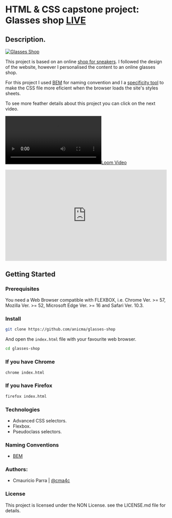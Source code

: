 # HTML & CSS capstone project: Glasses shop [LIVE](https://cma4c.github.io/glasses-shop/)

## Description.

[![Glasses Shop](https://github.com/cma4c/glasses-shop/blob/features/img/glasses-shop-index.png?raw=true)](https://cma4c.github.io/glasses-shop/)

This project is based on an online
[shop for sneakers](https://www.behance.net/gallery/80392909/AXEL-ARIGATO-Website).
I followed the design of the website, however I personalised the content to an 
online glasses shop.

For this project I used [BEM](http://getbem.com) for naming convention and I
a [specificity tool](https://jonassebastianohlsson.com/specificity-graph/)
to make the CSS file more eficient when the browser loads the site's styles
sheets.

To see more feather details about this project you can click on the next video.

[![Loom Video](https://cdn.loom.com/sessions/thumbnails/2597873271764794aad6e05206c22840-00001.mp4)](https://www.loom.com/embed/2597873271764794aad6e05206c22840)

<div style="position: relative; padding-bottom: 56.25%; height: 0;"><iframe src="https://www.loom.com/embed/2597873271764794aad6e05206c22840" frameborder="0" webkitallowfullscreen mozallowfullscreen allowfullscreen style="position: absolute; top: 0; left: 0; width: 100%; height: 100%;"></iframe></div>

## Getting Started

### Prerequisites

You need a Web Browser compatible with FLEXBOX, i.e. Chrome Ver. >= 57,
Mozilla Ver. >= 52, Microsoft Edge Ver. >= 16 and Safari Ver. 10.3.

### Install

```sh
git clone https://github.com/anicma/glasses-shop
```
And open the `index.html` file with your favourite web browser.

```sh
cd glasses-shop
```
### If you have Chrome

```sh
chrome index.html
```

### If you have Firefox

```sh
firefox index.html
```

### Technologies

 - Advanced CSS selectors.
 - Flexbox.
 - Pseudoclass selectors.

### Naming Conventions

 - [BEM](http://getbem.com)

### Authors:

- Cmauricio Parra | [@cma4c](https://twitter.com/@cma4c)

### License

This project is licensed under the NON License. see the LICENSE.md file for details.
